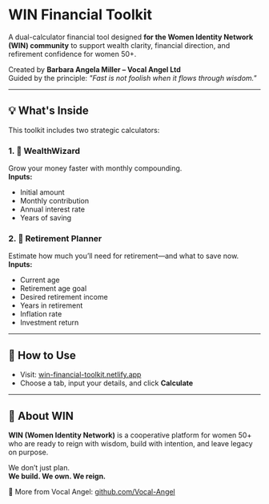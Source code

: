# WIN Financial Toolkit

A dual-calculator financial tool designed **for the Women Identity Network (WIN) community** to support wealth clarity, financial direction, and refirement confidence for women 50+.

Created by **Barbara Angela Miller – Vocal Angel Ltd**  
Guided by the principle: *"Fast is not foolish when it flows through wisdom."*

---

## 💡 What's Inside

This toolkit includes two strategic calculators:

### 1. 🧮 WealthWizard  
Grow your money faster with monthly compounding.  
**Inputs:**  
- Initial amount  
- Monthly contribution  
- Annual interest rate  
- Years of saving  

### 2. 🎯 Retirement Planner  
Estimate how much you’ll need for retirement—and what to save now.  
**Inputs:**  
- Current age  
- Retirement age goal  
- Desired retirement income  
- Years in retirement  
- Inflation rate  
- Investment return

---

## 🚀 How to Use

- Visit:  [win-financial-toolkit.netlify.app](https://win-financial-toolkit.netlify.app) 
- Choose a tab, input your details, and click **Calculate**

---

## 🌸 About WIN  

**WIN (Women Identity Network)** is a cooperative platform for women 50+ who are ready to reign with wisdom, build with intention, and leave legacy on purpose.

We don’t just plan.  
**We build. We own. We reign.**

🔗 More from Vocal Angel: [github.com/Vocal-Angel](https://github.com/Vocal-Angel)
